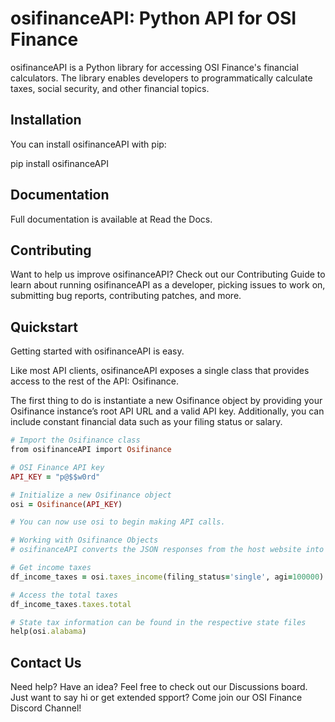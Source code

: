 # osifinanceAPI: Python API for OSI Finance
osifinanceAPI is a Python library for accessing OSI Finance's financial calculators. The library enables developers to programmatically calculate taxes, social security, and other financial topics.


## Installation
You can install osifinanceAPI with pip:

pip install osifinanceAPI


## Documentation
Full documentation is available at Read the Docs.


## Contributing
Want to help us improve osifinanceAPI? Check out our Contributing Guide to learn about running osifinanceAPI as a developer, picking issues to work on, submitting bug reports, contributing patches, and more.

## Quickstart
Getting started with osifinanceAPI is easy.

Like most API clients, osifinanceAPI exposes a single class that provides access to the rest of the API: Osifinance.

The first thing to do is instantiate a new Osifinance object by providing your Osifinance instance’s root API URL and a valid API key. Additionally, you can include constant financial data such as your filing status or salary.

```ruby
# Import the Osifinance class
from osifinanceAPI import Osifinance

# OSI Finance API key
API_KEY = "p@$$w0rd"

# Initialize a new Osifinance object
osi = Osifinance(API_KEY)

# You can now use osi to begin making API calls.

# Working with Osifinance Objects
# osifinanceAPI converts the JSON responses from the host website into Pandas dataframes.

# Get income taxes
df_income_taxes = osi.taxes_income(filing_status='single', agi=100000)

# Access the total taxes
df_income_taxes.taxes.total

# State tax information can be found in the respective state files
help(osi.alabama)
```


## Contact Us
Need help? Have an idea? Feel free to check out our Discussions board. Just want to say hi or get extended spport? Come join our OSI Finance Discord Channel!
